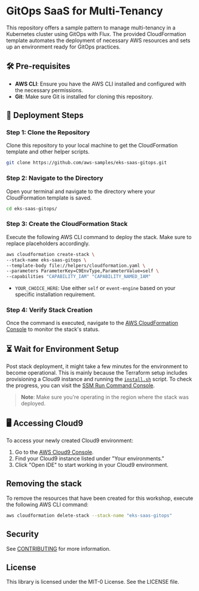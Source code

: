 # GitOps SaaS for Multi-Tenancy

This repository offers a sample pattern to manage multi-tenancy in a Kubernetes cluster using GitOps with Flux. The provided CloudFormation template automates the deployment of necessary AWS resources and sets up an environment ready for GitOps practices.

## 🛠 Pre-requisites

- **AWS CLI**: Ensure you have the AWS CLI installed and configured with the necessary permissions.
- **Git**: Make sure Git is installed for cloning this repository.

## 🚀 Deployment Steps

### Step 1: Clone the Repository

Clone this repository to your local machine to get the CloudFormation template and other helper scripts.

```bash
git clone https://github.com/aws-samples/eks-saas-gitops.git
```

### Step 2: Navigate to the Directory

Open your terminal and navigate to the directory where your CloudFormation template is saved.

```bash
cd eks-saas-gitops/
```

### Step 3: Create the CloudFormation Stack

Execute the following AWS CLI command to deploy the stack. Make sure to replace placeholders accordingly.

```bash
aws cloudformation create-stack \
--stack-name eks-saas-gitops \
--template-body file://helpers/cloudformation.yaml \
--parameters ParameterKey=C9EnvType,ParameterValue=self \
--capabilities "CAPABILITY_IAM" "CAPABILITY_NAMED_IAM"
```

- `YOUR_CHOICE_HERE`: Use either `self` or `event-engine` based on your specific installation requirement.

### Step 4: Verify Stack Creation

Once the command is executed, navigate to the [AWS CloudFormation Console](https://console.aws.amazon.com/cloudformation/) to monitor the stack's status.

## ⏳ Wait for Environment Setup

Post stack deployment, it might take a few minutes for the environment to become operational. This is mainly because the Terraform setup includes provisioning a Cloud9 instance and running the [`install.sh`](./install.sh) script. To check the progress, you can visit the [SSM Run Command Console](https://console.aws.amazon.com/systems-manager/run-command/executing-commands).

> **Note**: Make sure you're operating in the region where the stack was deployed.

## 🖥 Accessing Cloud9

To access your newly created Cloud9 environment:

1. Go to the [AWS Cloud9 Console](https://console.aws.amazon.com/cloud9/).
2. Find your Cloud9 instance listed under "Your environments."
3. Click "Open IDE" to start working in your Cloud9 environment.

## Removing the stack

To remove the resources that have been created for this workshop, execute the following AWS CLI command:

```bash
aws cloudformation delete-stack --stack-name "eks-saas-gitops"
```

## Security

See [CONTRIBUTING](CONTRIBUTING.md#security-issue-notifications) for more information.

## License

This library is licensed under the MIT-0 License. See the LICENSE file.

